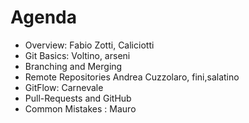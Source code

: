 # Agenda
* Overview: Fabio Zotti, Caliciotti
* Git Basics: Voltino, arseni  
* Branching and Merging
* Remote Repositories Andrea Cuzzolaro, fini,salatino
* GitFlow: Carnevale
* Pull-Requests and GitHub
* Common Mistakes : Mauro
